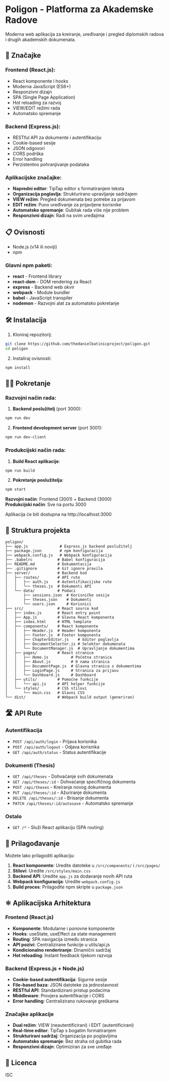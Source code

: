 # Poligon - Platforma za Akademske Radove

Moderna web aplikacija za kreiranje, uređivanje i pregled diplomskih radova i drugih akademskih dokumenata.

## 🚀 Značajke

### Frontend (React.js):
- React komponente i hooks
- Moderna JavaScript (ES6+)
- Responzivni dizajn  
- SPA (Single Page Application)
- Hot reloading za razvoj
- VIEW/EDIT režimi rada
- Automatsko spremanje

### Backend (Express.js):
- RESTful API za dokumente i autentifikaciju
- Cookie-based sesije
- JSON odgovori
- CORS podrška
- Error handling
- Perzistentno pohranjivanje podataka

### Aplikacijske značajke:
- **Napredni editor**: TipTap editor s formatiranjem teksta
- **Organizacija poglavlja**: Strukturirano upravljanje sadržajem
- **VIEW režim**: Pregled dokumenata bez potrebe za prijavom
- **EDIT režim**: Puno uređivanje za prijavljene korisnike
- **Automatsko spremanje**: Gubitak rada više nije problem
- **Responzivni dizajn**: Radi na svim uređajima

## 📋 Ovisnosti

- Node.js (v14 ili noviji)
- npm

### Glavni npm paketi:
- **react** - Frontend library
- **react-dom** - DOM rendering za React
- **express** - Backend web okvir
- **webpack** - Module bundler
- **babel** - JavaScript transpiler
- **nodemon** - Razvojni alat za automatsko pokretanje

## 🛠️ Instalacija

1. Kloniraj repozitorij:
```bash
git clone https://github.com/thedanielbatinicproject/poligon.git
cd poligon
```

2. Instaliraj ovisnosti:
```bash
npm install
```

## 🏃‍♂️ Pokretanje

### Razvojni način rada:

1. **Backend poslužitelj** (port 3000):
```bash
npm run dev
```

2. **Frontend development server** (port 3001):
```bash
npm run dev-client
```

### Produkcijski način rada:

1. **Build React aplikacije**:
```bash
npm run build
```

2. **Pokretanje poslužitelja**:
```bash
npm start
```

**Razvojni način**: Frontend (3001) + Backend (3000)  
**Produkcijski način**: Sve na portu 3000

Aplikacija će biti dostupna na http://localhost:3000

## 📁 Struktura projekta

```
poligon/
├── app.js              # Express.js backend poslužitelj
├── package.json        # npm konfiguracija
├── webpack.config.js   # Webpack konfiguracija
├── .babelrc           # Babel konfiguracija
├── README.md          # Dokumentacija
├── .gitignore         # Git ignore pravila
├── server/            # Backend kod
│   ├── routes/        # API rute
│   │   ├── auth.js    # Autentifikacijske rute
│   │   └── theses.js  # Dokumenti API
│   └── data/          # Podaci
│       ├── sessions.json  # Korisničke sesije  
│       ├── theses.json    # Dokumenti
│       └── users.json     # Korisnici
├── src/               # React source kod
│   ├── index.js       # React entry point
│   ├── App.js         # Glavna React komponenta
│   ├── index.html     # HTML template
│   ├── components/    # React komponente
│   │   ├── Header.js  # Header komponenta
│   │   ├── Footer.js  # Footer komponenta
│   │   ├── ChapterEditor.js    # Editor poglavlja
│   │   ├── DocumentSelector.js # Selektor dokumenata
│   │   └── DocumentManager.js  # Upravljanje dokumentima
│   ├── pages/         # React stranice
│   │   ├── Home.js          # Početna stranica
│   │   ├── About.js         # O nama stranica
│   │   ├── DocumentPage.js  # Glavna stranica s dokumentima
│   │   ├── LoginPage.js     # Stranica za prijavu
│   │   └── Dashboard.js     # Dashboard
│   ├── utils/         # Pomoćne funkcije
│   │   └── api.js     # API helper funkcije
│   └── styles/        # CSS stilovi
│       └── main.css   # Glavni CSS
└── dist/              # Webpack build output (generiran)
```

## 🛣️ API Rute

### Autentifikacija
- `POST /api/auth/login` - Prijava korisnika
- `POST /api/auth/logout` - Odjava korisnika  
- `GET /api/auth/status` - Status autentifikacije

### Dokumenti (Thesis)
- `GET /api/theses` - Dohvaćanje svih dokumenata
- `GET /api/theses/:id` - Dohvaćanje specifičnog dokumenta
- `POST /api/theses` - Kreiranje novog dokumenta
- `PUT /api/theses/:id` - Ažuriranje dokumenta
- `DELETE /api/theses/:id` - Brisanje dokumenta
- `PATCH /api/theses/:id/autosave` - Automatsko spremanje

### Ostalo
- `GET /*` - Služi React aplikaciju (SPA routing)

## 🎨 Prilagođavanje

Možete lako prilagoditi aplikaciju:

1. **React komponente**: Uredite datoteke u `/src/components/` i `/src/pages/`
2. **Stilovi**: Uredite `/src/styles/main.css`
3. **Backend API**: Uredite `app.js` za dodavanje novih API ruta
4. **Webpack konfiguracija**: Uredite `webpack.config.js`
5. **Build proces**: Prilagodite npm skripte u `package.json`

## ⚛️ Aplikacijska Arhitektura

### Frontend (React.js)
- **Komponente**: Modularne i ponovne komponente
- **Hooks**: useState, useEffect za state management  
- **Routing**: SPA navigacija između stranica
- **API pozivi**: Centralizirane funkcije u utils/api.js
- **Kondicionalno renderiranje**: Dinamični sadržaj
- **Hot reloading**: Instant feedback tijekom razvoja

### Backend (Express.js + Node.js)
- **Cookie-based autentifikacija**: Sigurne sesije
- **File-based baza**: JSON datoteke za jednostavnost
- **RESTful API**: Standardizirani pristup podacima
- **Middleware**: Provjera autentifikacije i CORS
- **Error handling**: Centralizirano rukovanje greškama

### Značajke aplikacije
- **Dual režim**: VIEW (neautentificirani) i EDIT (autentificirani) 
- **Real-time editor**: TipTap s bogatim formatiranjem
- **Strukturirani sadržaj**: Organizacija po poglavljima
- **Automatsko spremanje**: Bez straha od gubitka rada
- **Responzivni dizajn**: Optimiziran za sve uređaje

## 📝 Licenca

ISC
